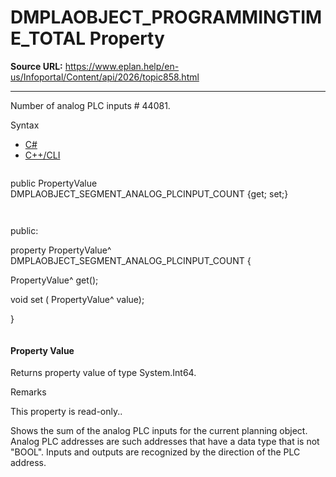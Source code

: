# DMPLAOBJECT_PROGRAMMINGTIME_TOTAL Property

**Source URL:** https://www.eplan.help/en-us/Infoportal/Content/api/2026/topic858.html

---

Number of analog PLC inputs # 44081.

Syntax

- [C#](#i-syntax-CS)
- [C++/CLI](#i-syntax-CPP2005)

```
```
public PropertyValue DMPLAOBJECT_SEGMENT_ANALOG_PLCINPUT_COUNT {get; set;}
```
```

```
```
public:

property PropertyValue^ DMPLAOBJECT_SEGMENT_ANALOG_PLCINPUT_COUNT {

   PropertyValue^ get();

   void set (    PropertyValue^ value);

}
```
```

#### Property Value

Returns property value of type System.Int64.

Remarks

This property is read-only..

Shows the sum of the analog PLC inputs for the current planning object. Analog PLC addresses are such addresses that have a data type that is not "BOOL". Inputs and outputs are recognized by the direction of the PLC address.
